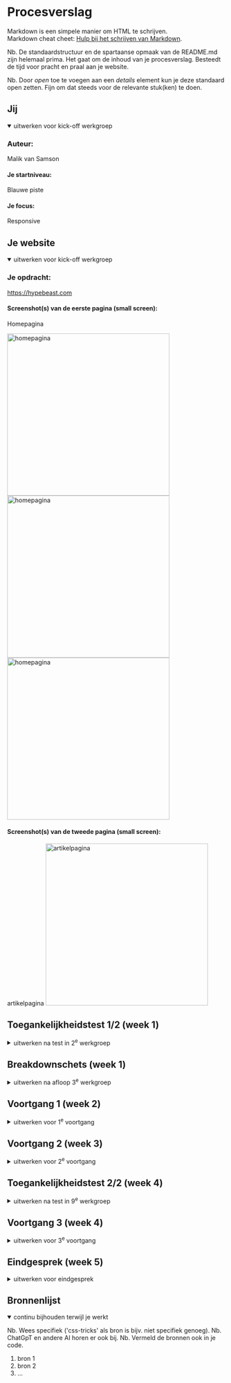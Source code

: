 # Procesverslag
Markdown is een simpele manier om HTML te schrijven.  
Markdown cheat cheet: [Hulp bij het schrijven van Markdown](https://github.com/adam-p/markdown-here/wiki/Markdown-Cheatsheet).

Nb. De standaardstructuur en de spartaanse opmaak van de README.md zijn helemaal prima. Het gaat om de inhoud van je procesverslag. Besteedt de tijd voor pracht en praal aan je website.

Nb. Door *open* toe te voegen aan een *details* element kun je deze standaard open zetten. Fijn om dat steeds voor de relevante stuk(ken) te doen.





## Jij

<details open>
  <summary>uitwerken voor kick-off werkgroep</summary>

  ### Auteur:
  Malik van Samson

  #### Je startniveau:
  Blauwe piste

  #### Je focus:
  Responsive 
 
</details>





## Je website

<details open>
  <summary>uitwerken voor kick-off werkgroep</summary>

  ### Je opdracht:
  https://hypebeast.com

  #### Screenshot(s) van de eerste pagina (small screen): 
  Homepagina  
  
  <img src="readme-images/Small screen/homepage_1.jpg" width="375px" alt="homepagina">
  <img src="readme-images/Small screen/homepage_2.jpg" width="375px" alt="homepagina">
  <img src="readme-images/Small screen/homepage_3.jpg" width="375px" alt="homepagina">

  #### Screenshot(s) van de tweede pagina (small screen):
  artikelpagina
  <img src="readme-images/Small screen/articlepage_1.jpg" width="375px" alt="artikelpagina">
 
</details>



## Toegankelijkheidstest 1/2 (week 1)

<details>
  <summary>uitwerken na test in 2<sup>e</sup> werkgroep</summary>

  ### Bevindingen
  Lijst met je bevindingen die in de test naar voren kwamen:

</details>



## Breakdownschets (week 1)

<details>
  <summary>uitwerken na afloop 3<sup>e</sup> werkgroep</summary>

  ### de hele pagina: 
  <img src="./images/Frontend Development (FED) - Breakdown schets.png" width="375px" alt="breakdown van de hele pagina">

  ### dynamisch deel (bijv menu): 
  <img src="readme-images/dummy-plaatje.jpg" width="375px" alt="breakdown van een dynamisch deel">

  ### wellicht nog een dynamisch deel (bijv filter): 
  <img src="readme-images/dummy-plaatje.jpg" width="375px" alt="breakdown van nog een dynamisch deel">

</details>





## Voortgang 1 (week 2)

<details>
  <summary>uitwerken voor 1<sup>e</sup> voortgang</summary>

  ### Stand van zaken
  Deze week heb ik niet veel tijd besteed aan de html van mijn website. Kan zijn dat dit niet of niet gedetailleerd genoeg uitgewerkt is. Screenschots van mijn website en code volgen nog. (neem ook screenshots op van delen van je website en code)



  ### Agenda voor meeting
  samen met je groepje opstellen

  | Malik          | Jaouad             | Chloé        | Donna            |
  | ---            | ---                | ---          | ---              |
  | ...            | ...                | ...          | ...              |
  | ...            | ...                | ...          | ...              |
  | ...            | ...                | ...          | ...              |
  | ...            | ...                | ...          | ...              |

  ### Agenda punten van meeting

  ### Malik
  - Hoe moet ik een hamburger menu uitwerken in HTML?
  - Wanneer bepaal je of iets een H2, H3 of P is?
  - Hoe krijg ik advertenties op mijn pagina?

  ### Jaouad
  - Onduidelijkheid hoe ik een stuk van een bepaald deel van de content in moet delen in html.
  - Vraag of iets een P of H3 is?
  - Hulp nodig bij de media querries! Waar begin je?

  ### Chloé
  - Opmaak van menu zou ik in html zetten?
  - Hoe kan ik van een h3 een link maken die niet linkt naar een pagina?
  - Hoe kan ik de li juist aanspreken om flexbasis en flexgrow toe te passen?

  ### Donna
  - Hoe laat je een menu eruit als je erop klikt?

  ### Verslag van meeting
  In eerste instantie dacht ik dat we als groep al veel meer gedaan moesten hebben dan alleen de basis HTML, ik dacht namelijk dat er ook al een gedeelte styling gedaan moest zijn.

  Ik liep dus toch goed op schema, de html van mijn eerste pagina was in orde.

  - punt 1
  - punt 2
  - nog een punt
  - ...

</details>





## Voortgang 2 (week 3)

<details>
  <summary>uitwerken voor 2<sup>e</sup> voortgang</summary>

  ### Stand van zaken
  HTML: Een groot gedeelte van mijn HTML is al bekeken door student-assistenten in de werkgroep van dinsdag 3 oktober. De reacties op mijn HTML waren positief, er waren slechts een aantal verbeterpunten m.b.t. specificering van mijn code.

  CSS: Qua CSS heb ik aardig mijn weg kunnen vinden, om hopelijk mijn gekozen website zo veel mogelijk op het origineel te laten lijken (uiteraard met een betere code overall). 
  
  Mijn vragen m.b.t. headings, menu's en advertenties zijn beantwoord. Headings blijven voor mijn pagina een vraagpunt, omdat er veel verschillende kopjes te vinden zijn. Met het hamburger menu ga ik de aankomende week aan de slag, voor de advertenties zullen er dummie foto's gebruikt worden.

  Onderstaande afbeeldingen zijn foto's van mijn code op dit moment:

  HTML:
  <img src="./readme-images/malik_van_samson_html_vgs_week1_afb_1.png" width="auto" alt="html malik van samson">
  <img src="./readme-images/malik_van_samson_html_vgs_week1_afb_2.png" width="auto" alt="html malik van samson">
  <img src="./readme-images/malik_van_samson_html_vgs_week1_afb_3.png" width="auto" alt="html malik van samson">

  CSS:
  <img src="./readme-images/malik_van_samson_css_vgs_week1_afb_1.png" width="auto" alt="html malik van samson">
  <img src="./readme-images/malik_van_samson_css_vgs_week1_afb_2.png" width="auto" alt="html malik van samson">
  <img src="./readme-images/malik_van_samson_css_vgs_week1_afb_3.png" width="auto" alt="html malik van samson">
  <img src="./readme-images/malik_van_samson_css_vgs_week1_afb_4.png" width="auto" alt="html malik van samson">
  <img src="./readme-images/malik_van_samson_css_vgs_week1_afb_5.png" width="auto" alt="html malik van samson">
  <img src="./readme-images/malik_van_samson_css_vgs_week1_afb_6.png" width="auto" alt="html malik van samson">
  <img src="./readme-images/malik_van_samson_css_vgs_week1_afb_7.png" width="auto" alt="html malik van samson">


  ### Agenda punten van meeting

  ### Malik
  - Hoe zorg ik ervoor dat mijn gehele pagina, op uitzondering van één element dezelfde padding krijgt?
  - Hoe zorg ik ervoor dat EM juist wordt vertaald naar PX?

  ### Jaouad
  - Loop helemaal vast met CSS.
  - Zijwaarts scrollen voorkomen.
  - Positionering van content.
  - Custom font pakt hij niet.
  - Afbeeldingen sizen naar section/grid?
  - Position absolute/relative gaat niet goed.

  ### Chloé
  - Hoe zorg ik ervoor dat mijn <form> de juiste grote is aan de hand van grid?

  ### Donna
  - 

  ### Verslag van meeting
  *hier invullen

  - punt 1
  - punt 2
  - nog een punt
- ...

</details>





## Toegankelijkheidstest 2/2 (week 4)

<details>
  <summary>uitwerken na test in 9<sup>e</sup> werkgroep</summary>

  ### Bevindingen
  Lijst met je bevindingen die in de test naar voren kwamen (geef ook aan wat er verbeterd is):

</details>





## Voortgang 3 (week 4)

<details>
  <summary>uitwerken voor 3<sup>e</sup> voortgang</summary>

  ### Stand van zaken
  hier dit ging goed & dit was lastig (neem ook screenshots op van delen van je website en code)


  ### Agenda voor meeting
  samen met je groepje opstellen

  | student 1      | student 2          | student 3    | student 4        |
  | ---            | ---                | ---          | ---              |
  | dit bespreken  | en dit             | en ik dit    | en dan ik dat    |
  | en dat ook nog | dit als er tijd is | nog een punt | dit wil ik zeker |
  | ...            | ...                | ...          | ...              |


  ### Verslag van meeting
  hier na afloop snel de uitkomsten van de meeting vastleggen

  - punt 1
  - punt 2
  - nog een punt
  - ...

</details>





## Eindgesprek (week 5)

<details>
  <summary>uitwerken voor eindgesprek</summary>

  ### Je uitkomst - karakteristiek screenshots:
  <img src="readme-images/dummy-plaatje.jpg" width="375px" alt="uitomst opdracht 1">


  ### Dit ging goed/Heb ik geleerd: 
  Korte omschrijving met plaatjes

  <img src="readme-images/dummy-plaatje.jpg" width="375px" alt="top">


  ### Dit was lastig/Is niet gelukt:
  Korte omschrijving met plaatjes

  <img src="readme-images/dummy-plaatje.jpg" width="375px" alt="bummer">
</details>





## Bronnenlijst

<details open>
  <summary>continu bijhouden terwijl je werkt</summary>

  Nb. Wees specifiek ('css-tricks' als bron is bijv. niet specifiek genoeg). 
  Nb. ChatGpT en andere AI horen er ook bij.
  Nb. Vermeld de bronnen ook in je code.

  1. bron 1
  2. bron 2
  3. ...

</details>